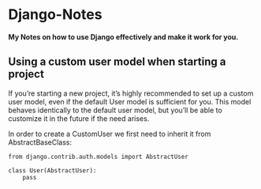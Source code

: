 # Django-Notes
#### My Notes on how to use Django effectively and make it work for you.

## Using a custom user model when starting a project


If you’re starting a new project, it’s highly recommended to set up a custom user model, even if the default User model is sufficient for you. This model behaves identically to the default user model, but you’ll be able to customize it in the future if the need arises.

In order to create a CustomUser we first need to inherit it from AbstractBaseClass:

```
from django.contrib.auth.models import AbstractUser

class User(AbstractUser):
    pass
```



